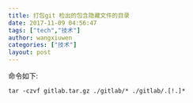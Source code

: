 ```yaml
---
title: 打包git 检出的包含隐藏文件的目录
date: 2017-11-09 04:56:47
tags: ["tech","技术"]
author: wangxiuwen
categories: ["技术"]
layout: post
---
```


命令如下:
	
	tar -czvf gitlab.tar.gz ./gitlab/* ./gitlab/.[!.]*